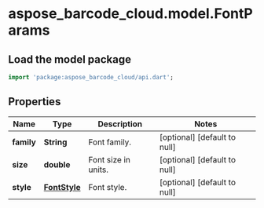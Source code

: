 # aspose_barcode_cloud.model.FontParams

## Load the model package
```dart
import 'package:aspose_barcode_cloud/api.dart';
```

## Properties
Name | Type | Description | Notes
------------ | ------------- | ------------- | -------------
**family** | **String** | Font family. | [optional] [default to null]
**size** | **double** | Font size in units. | [optional] [default to null]
**style** | [**FontStyle**](FontStyle.md) | Font style. | [optional] [default to null]


